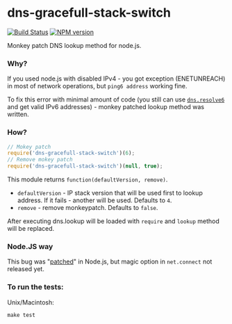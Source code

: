 dns-gracefull-stack-switch 
========

[![Build Status](https://travis-ci.org/floatdrop/dns-gracefull-stack-switch.png?branch=master)](https://travis-ci.org/floatdrop/dns-gracefull-stack-switch) [![NPM version](https://badge.fury.io/js/dns-gracefull-stack-switch.png)](http://badge.fury.io/js/dns-gracefull-stack-switch)

Monkey patch DNS lookup method for node.js.

### Why?

If you used node.js with disabled IPv4 - you got exception (ENETUNREACH) in most of network operations, but ```ping6 address``` working fine. 

To fix this error with minimal amount of code (you still can use [```dns.resolve6```](http://nodejs.org/docs/v0.8.25/api/dns.html#dns_dns_resolve6_domain_callback) and get valid IPv6 addresses) - monkey patched lookup method was written.

### How?

```javascript
// Mokey patch
require('dns-gracefull-stack-switch')(6);
// Remove mokey patch
require('dns-gracefull-stack-switch')(null, true);
```

This module returns ```function(defaultVersion, remove)```. 

 * ```defaultVersion``` - IP stack version that will be used first to lookup address. If it fails - another will be used. Defaults to `4`.
 * ```remove``` - remove monkeypatch. Defaults to `false`.

After executing dns.lookup will be loaded with ```require``` and ```lookup``` method will be replaced.


### Node.JS way

This bug was "[patched](https://github.com/joyent/node/commit/edd2fcccf022c7014b374674012283422faa1bed)" in Node.js, but magic option in ```net.connect``` not released yet.

### To run the tests:

Unix/Macintosh:

    make test
